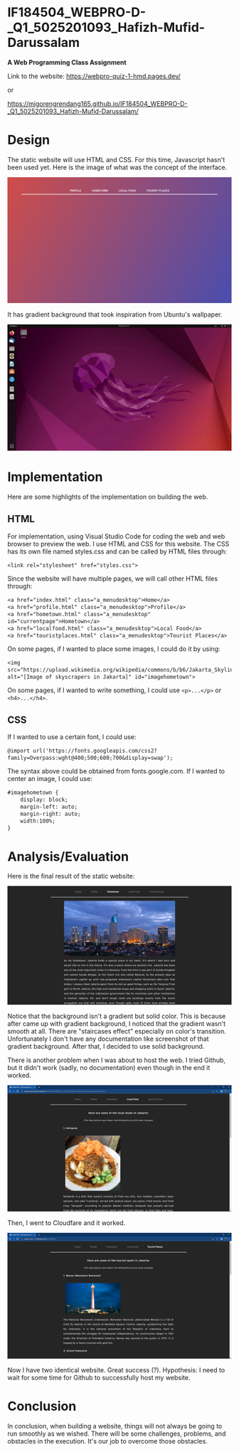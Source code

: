 # IF184504_WEBPRO-D-_Q1_5025201093_Hafizh-Mufid-Darussalam
**A Web Programming Class Assignment**

Link to the website: https://webpro-quiz-1-hmd.pages.dev/

or 

https://migorengrendang165.github.io/IF184504_WEBPRO-D-_Q1_5025201093_Hafizh-Mufid-Darussalam/

# Design
The static website will use HTML and CSS. For this time, Javascript hasn't been used yet. Here is the image of what was the concept of the interface. 

![image](2.png)

It has gradient background that took inspiration from Ubuntu's wallpaper.

![image](1.png)

# Implementation
Here are some highlights of the implementation on building the web.
## HTML
For implementation, using Visual Studio Code for coding the web and web browser to preview the web. I use HTML and CSS for this website. The CSS has its own file named styles.css and can be called by HTML files through:
```
<link rel="stylesheet" href="styles.css">
```
Since the website will have multiple pages, we will call other HTML files through:
```
<a href="index.html" class="a_menudesktop">Home</a>
<a href="profile.html" class="a_menudesktop">Profile</a>
<a href="hometown.html" class="a_menudesktop" id="currentpage">Hometown</a>
<a href="localfood.html" class="a_menudesktop">Local Food</a>
<a href="touristplaces.html" class="a_menudesktop">Tourist Places</a>
```
On some pages, if I wanted to place some images, I could do it by using:
```
<img src="https://upload.wikimedia.org/wikipedia/commons/b/b6/Jakarta_Skyline_Part_2.jpg"  alt="[Image of skyscrapers in Jakarta]" id="imagehometown">
```
On some pages, if I wanted to write something, I could use ```<p>...</p>``` or ```<h4>...</h4>```.
## CSS
If I wanted to use a certain font, I could use:
```
@import url('https://fonts.googleapis.com/css2?family=Overpass:wght@400;500;600;700&display=swap');
```
The syntax above could be obtained from fonts.google.com. If I wanted to center an image, I could use:
```
#imagehometown {
    display: block;
    margin-left: auto;
    margin-right: auto;
    width:100%;
}
```

# Analysis/Evaluation
Here is the final result of the static website:

![image](3.png)

Notice that the background isn't a gradient but solid color. This is because after came up with gradient background, I noticed that the gradient wasn't smooth at all. There are "staircases effect" especially on color's transition. Unfortunately I don't have any documentation like screenshot of that gradient background. After that, I decided to use solid background. 

There is another problem when I was about to host the web. I tried Github, but it didn't work (sadly, no documentation) even though in the end it worked.

![image](4.png)

Then, I went to Cloudfare and it worked.

![image](5.png)

Now I have two identical website. Great success (?). Hypothesis: I need to wait for some time for Github to successfully host my website.
# Conclusion
In conclusion, when building a website, things will not always be going to run smoothly as we wished. There will be some challenges, problems, and obstacles in the execution. It's our job to overcome those obstacles.
